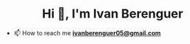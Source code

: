 <h1 align="center">Hi 👋, I'm Ivan Berenguer</h1>

- 📫 How to reach me **ivanberenguer05@gmail.com**

